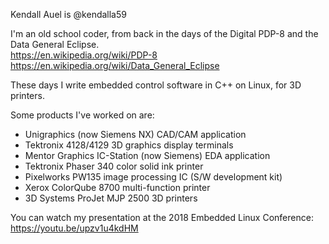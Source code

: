Kendall Auel is @kendalla59

I'm an old school coder, from back in the days of the Digital PDP-8 and the Data General Eclipse.<br/>
https://en.wikipedia.org/wiki/PDP-8<br/>
https://en.wikipedia.org/wiki/Data_General_Eclipse<br/>

These days I write embedded control software in C++ on Linux, for 3D printers.

Some products I've worked on are:
<ul><li>Unigraphics (now Siemens NX) CAD/CAM application</li>
<li>Tektronix 4128/4129 3D graphics display terminals</li>
<li>Mentor Graphics IC-Station (now Siemens) EDA application</li>
<li>Tektronix Phaser 340 color solid ink printer</li>
<li>Pixelworks PW135 image processing IC (S/W development kit)</li>
<li>Xerox ColorQube 8700 multi-function printer</li>
<li>3D Systems ProJet MJP 2500 3D printers</li></ul>

You can watch my presentation at the 2018 Embedded Linux Conference:<br/>
https://youtu.be/upzv1u4kdHM

<!---
kendalla59/kendalla59 is a ✨ special ✨ repository because its `README.md` (this file) appears on your GitHub profile.
You can click the Preview link to take a look at your changes.
--->
